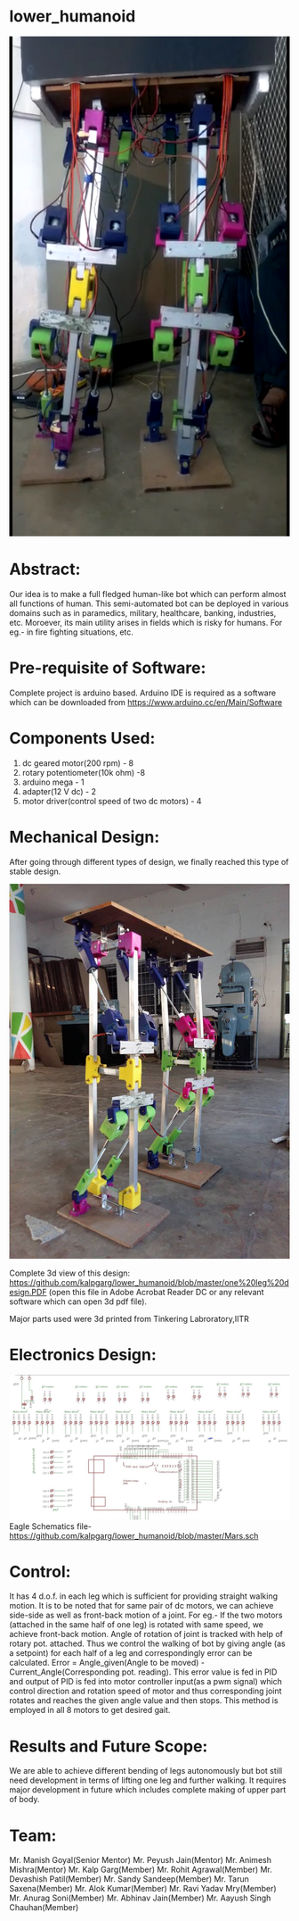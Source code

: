  # lower_humanoid
                                                         
![alt text](https://github.com/kalpgarg/lower_humanoid/blob/master/humanoid-image-2.png)

# Abstract:
Our idea is to make a full fledged human-like bot which can perform almost all functions of human. This semi-automated bot can be deployed in various domains such as in paramedics, military, healthcare, banking, industries, etc. Moroever, its main utility arises in fields which is risky for humans. For eg.- in fire fighting situations, etc.

# Pre-requisite of Software:
Complete project is arduino based. Arduino IDE is required as a software which can be downloaded from https://www.arduino.cc/en/Main/Software

# Components Used:
1. dc geared motor(200 rpm) - 8
2. rotary potentiometer(10k ohm) -8
3. arduino mega - 1
4. adapter(12 V dc) - 2
5. motor driver(control speed of two dc motors) - 4

# Mechanical Design:
 After going through different types of design, we finally reached this type of stable design.
 
 ![alt text](https://github.com/kalpgarg/lower_humanoid/blob/master/humanoid-mech-image1.jpg)
 
 Complete 3d view of this design: https://github.com/kalpgarg/lower_humanoid/blob/master/one%20leg%20design.PDF (open this file in Adobe Acrobat Reader DC or any relevant software which can open 3d pdf file).
 
 Major parts used were 3d printed from Tinkering Labroratory,IITR
 
 # Electronics Design: 
![alt text](https://github.com/kalpgarg/lower_humanoid/blob/master/schematic%20-humanoid.JPG)
Eagle Schematics file- https://github.com/kalpgarg/lower_humanoid/blob/master/Mars.sch

# Control:
It has 4 d.o.f. in each leg which is sufficient for providing straight walking motion. It is to be noted that for same pair of dc motors, we can achieve side-side as well as front-back motion of a joint. For eg.- If the two motors (attached in the same half of one leg) is rotated with same speed, we achieve front-back motion.
Angle of rotation of joint is tracked with help of rotary pot. attached.
Thus we control the walking of bot by giving angle (as a setpoint) for each half of a leg and correspondingly error can be calculated. 
Error = Angle_given(Angle to be moved) - Current_Angle(Corresponding pot. reading).
This error value is fed in PID and output of PID is fed into motor controller input(as a pwm signal) which control direction and rotation speed of motor and thus corresponding joint rotates and reaches the given angle value and then stops.
This method is employed in all 8 motors to get desired gait.

# Results and Future Scope:
We are able to achieve different bending of legs autonomously but bot still need development in terms of lifting one leg and further walking. It requires major development in future which includes complete making of upper part of body.

# Team:
Mr. Manish Goyal(Senior Mentor)
Mr. Peyush Jain(Mentor)
Mr. Animesh Mishra(Mentor)
Mr. Kalp Garg(Member)
Mr. Rohit Agrawal(Member)
Mr. Devashish Patil(Member)
Mr. Sandy Sandeep(Member)
Mr. Tarun Saxena(Member)
Mr. Alok Kumar(Member)
Mr. Ravi Yadav Mry(Member)
Mr. Anurag Soni(Member)
Mr. Abhinav Jain(Member)
Mr. Aayush Singh Chauhan(Member)
